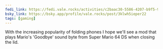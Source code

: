 ```yaml
---
fedi_link: https://fedi.vale.rocks/activities/c2baac30-5586-4207-b9f5-96b1269e495e
bsky_link: https://bsky.app/profile/vale.rocks/post/3klwh5ieper22
tags: [gaming]
---
```


With the increasing popularity of folding phones I hope we'll see a mod that plays Mario's 'Goodbye' sound byte from Super Mario 64 DS when closing the lid.
